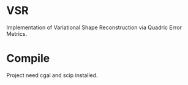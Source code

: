 # VSR
Implementation of Variational Shape Reconstruction via Quadric Error Metrics.

# Compile
Project need cgal and scip installed.